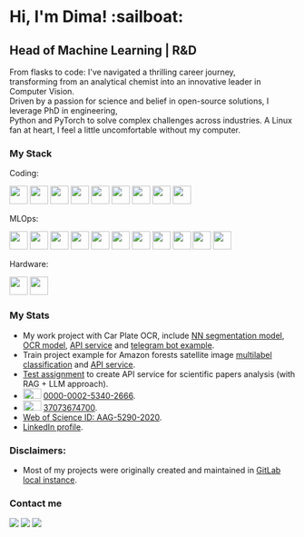 <h1>Hi, I'm Dima! :sailboat: </h1>
<h2>Head of Machine Learning | R&D</h2>

<p>
  From flasks to code: I've navigated a thrilling career journey, <br> 
  transforming from an analytical chemist into an innovative leader in Computer Vision. <br> 
  Driven by a passion for science and belief in open-source solutions, I leverage PhD in engineering, <br> 
  Python and PyTorch to solve complex challenges across industries. A Linux fan at heart, I feel a little uncomfortable without my computer.
</p>


### My Stack

Coding: 
<div>
  <img height="32" width="32" src="https://cdn.simpleicons.org/python/2A9019" />
  <img height="32" width="32" src="https://cdn.simpleicons.org/pytorch/2A9019" />
  <img height="32" width="32" src="https://cdn.simpleicons.org/opencv/2A9019" />
  <img height="32" width="32" src="https://cdn.simpleicons.org/pytest/2A9019"/>
  <img height="32" width="32" src="https://cdn.simpleicons.org/pandas/2A9019" />
  <img height="32" width="32" src="https://cdn.simpleicons.org/geopandas/2A9019" />
  <img height="32" width="32" src="https://cdn.simpleicons.org/numpy/2A9019" />
  <img height="32" width="32" src="https://cdn.simpleicons.org/scikitlearn/2A9019" />
  <img height="32" width="32" src="https://cdn.simpleicons.org/qt/2A9019" />
</div>

MLOps:
<div>
  <img height="32" width="32" src="https://cdn.simpleicons.org/fastapi/2A9019" />
  <img height="32" width="32" src="https://cdn.simpleicons.org/git/2A9019"/>
  <img height="32" width="32" src="https://cdn.simpleicons.org/githubactions/2A9019"/>
  <img height="32" width="32" src="https://cdn.simpleicons.org/docker/2A9019"/>
  <img height="32" width="32" src="https://cdn.simpleicons.org/dvc/2A9019" />
  <img height="32" width="32" src="https://cdn.simpleicons.org/grafana/2A9019"/>  
  <img height="32" width="32" src="https://cdn.simpleicons.org/ansible/2A9019" />
  <img height="32" width="32" src="https://cdn.simpleicons.org/nginx/2A9019" />
  <img height="32" width="32" src="https://cdn.simpleicons.org/mqtt/2A9019" />
  <img height="32" width="32" src="https://cdn.simpleicons.org/jupyter/2A9019"/>
  <img height="32" width="32" src="https://cdn.simpleicons.org/linux/2A9019"/>
</div>

Hardware:
<div>
  <img height="32" width="32" src="https://cdn.simpleicons.org/easyeda/2A9019"/>
  <img height="32" width="32" src="https://cdn.simpleicons.org/arduino/2A9019"/>
</div>

<!--### My Stats

[![Anurag's GitHub stats](https://github-readme-stats.vercel.app/api?username=dimyun&theme=gotham)](https://github.com/anuraghazra/github-readme-stats) 

![Top Langs](https://github-readme-stats.vercel.app/api/top-langs/?username=dimyun&layout=compact&theme=gotham)
-->

### My Stats

* My work project with Car Plate OCR, include [NN segmentation model](https://github.com/DimYun/car-plate-segm_model), [OCR model](https://github.com/DimYun/car-plate-ocr_model), [API service](https://github.com/DimYun/car-plate_service) and [telegram bot example](https://github.com/DimYun/car-plate_tg-bot).   
* Train project example for Amazon forests satellite image [multilabel classification](https://github.com/DimYun/amazon-forests-satellite-class_model) and [API service](https://github.com/DimYun/amazon-forests-satellite-class_service).
* [Test assignment](https://github.com/DimYun/bytez_test) to create API service for scientific papers analysis (with RAG + LLM approach).
* <img height="18" width="32" src="https://cdn.simpleicons.org/orcid/2A9019" /> [0000-0002-5340-2666](https://orcid.org/0000-0002-5340-2666).
* <img height="18" width="32" src="https://cdn.simpleicons.org/scopus/2A9019" /> [37073674700](https://www.scopus.com/authid/detail.uri?authorId=37073674700).
* [Web of Science ID: AAG-5290-2020](https://www.webofscience.com/wos/author/record/AAG-5290-2020).
* [LinkedIn profile](https://www.linkedin.com/in/dmitrii-iunovidov).


### Disclaimers:
* Most of my projects were originally created and maintained in [GitLab local instance](https://gitlab.lydata.duckdns.org/DimYun).

### Contact me

<a href='https://www.linkedin.com/in/dmitrii-iunovidov'><img src='https://img.shields.io/badge/LinkedIn-0A66C2?style=for-the-badge&logo=linkedin&logoColor=white'/></a>
<a href='https://t.me/dm_dimyun'><img src='https://img.shields.io/badge/Telegram-2CA5E0?style=for-the-badge&logo=telegram&logoColor=white'/></a>
<a href='mailto: dm.yunovidov@gmail.com'><img src='https://img.shields.io/badge/Gmail-D14836?style=for-the-badge&logo=gmail&logoColor=white'/></a>


<!--
**DimYun/DimYun** is a ✨ _special_ ✨ repository because its `README.md` (this file) appears on your GitHub profile.

Here are some ideas to get you started:

- 🔭 I’m currently working on ...
- 🌱 I’m currently learning ...
- 👯 I’m looking to collaborate on ...
- 🤔 I’m looking for help with ...
- 💬 Ask me about ...
- 📫 How to reach me: ...
- 😄 Pronouns: ...
- ⚡ Fun fact: ...
-->
